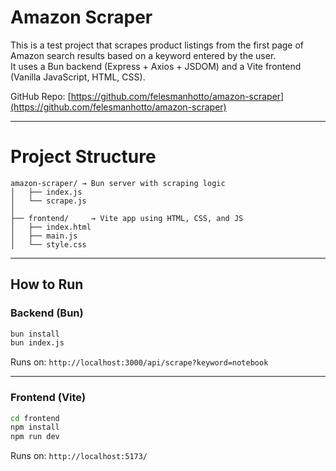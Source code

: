 # Amazon Scraper

This is a test project that scrapes product listings from the first page of Amazon search results based on a keyword entered by the user.  
It uses a Bun backend (Express + Axios + JSDOM) and a Vite frontend (Vanilla JavaScript, HTML, CSS).

GitHub Repo: [https://github.com/felesmanhotto/amazon-scraper](https://github.com/felesmanhotto/amazon-scraper)

---

# Project Structure

```
amazon-scraper/ → Bun server with scraping logic
│   ├── index.js
│   └── scrape.js
│
├── frontend/     → Vite app using HTML, CSS, and JS
│   ├── index.html
│   ├── main.js
│   └── style.css
```

---

## How to Run

### Backend (Bun)

```bash
bun install
bun index.js
```

Runs on: `http://localhost:3000/api/scrape?keyword=notebook`

---

### Frontend (Vite)

```bash
cd frontend
npm install
npm run dev
```

Runs on: `http://localhost:5173/`